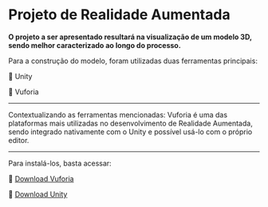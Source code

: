 #  Projeto de Realidade Aumentada
<f2 align = "left"> **O projeto a ser apresentado resultará na visualização de um modelo 3D, sendo melhor caracterizado ao longo do processo.**</f2> 

Para a construção do modelo, foram utilizadas duas ferramentas principais:
<p> 📌 Unity </p>
<p> 📌 Vuforia </p>
<hr> </hr>
Contextualizando as ferramentas mencionadas:
Vuforia é uma das plataformas mais utilizadas no desenvolvimento de Realidade Aumentada, sendo integrado nativamente com o Unity e possível usá-lo com o próprio editor. 
<hr> </hr>
<p>Para instalá-los, basta acessar:</p>
<p>📌 <a href="https://developer.vuforia.com/vui/auth/login?url=%2Fdownloads%2Fsdk%3F_%3D1678117884">Download Vuforia</a></p>
<p>📌 <a href="https://unity.com/download">Download Unity</a></p>
